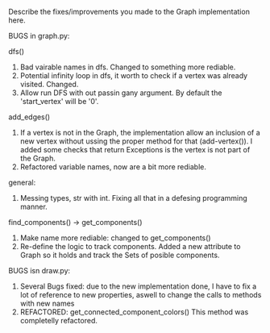 Describe the fixes/improvements you made to the Graph implementation here.

BUGS in graph.py:

dfs()

1.  Bad vairable names in dfs. Changed to something more rediable.
2.  Potential infinity loop in dfs, it worth to check if a vertex was already visited. Changed.
3.  Allow run DFS with out passin gany argument. By default the 'start_vertex' will be '0'.

add_edges()

1.  If a vertex is not in the Graph, the implementation allow an inclusion of a new vertex without
    ussing the proper method for that (add-vertex()). I added some checks that return Exceptions is
    the vertex is not part of the Graph.
2.  Refactored variable names, now are a bit more rediable.

general:

1.  Messing types, str with int. Fixing all that in a defesing programming manner.

find_components() -> get_components()

1.  Make name more rediable: changed to get_components()
2.  Re-define the logic to track components. Added a new attribute to Graph so it holds and track the Sets of posible components.

BUGS isn draw.py:

1.  Several Bugs fixed: due to the new implementation done, I have to fix a lot of reference to new properties,
    aswell to change the calls to methods with new names
2.  REFACTORED: get_connected_component_colors()
    This method was completelly refactored.
